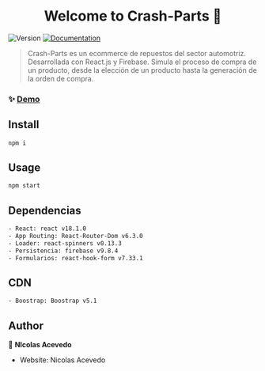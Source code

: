 <h1 align="center">Welcome to Crash-Parts 👋</h1>
<p>
  <img alt="Version" src="https://img.shields.io/badge/version-1.0.0-blue.svg?cacheSeconds=2592000" />
  <a href="https://github.com/Nicolasacev/proyectoFinalReact" target="_blank">
    <img alt="Documentation" src="https://img.shields.io/badge/documentation-yes-brightgreen.svg" />
  </a>
</p>

> Crash-Parts es un ecommerce de repuestos del sector automotriz. Desarrollada con React.js y Firebase. Simula el proceso de compra de un producto, desde la elección de un producto hasta la generación de la orden de compra.

### ✨ [Demo](https://crash-parts.netlify.app/)

## Install

```sh
npm i 
```

## Usage

```sh
npm start
```
## Dependencias

```sh
- React: react v18.1.0 
- App Routing: React-Router-Dom v6.3.0
- Loader: react-spinners v0.13.3
- Persistencia: firebase v9.8.4
- Formularios: react-hook-form v7.33.1
```
## CDN

```sh
- Boostrap: Boostrap v5.1
```

## Author

👤 **NIcolas Acevedo**

* Website: Nicolas Acevedo

